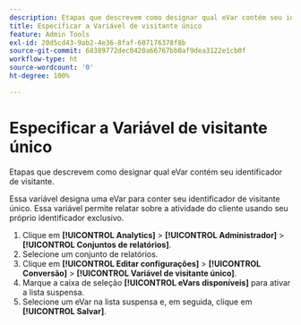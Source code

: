 ```yaml
---
description: Etapas que descrevem como designar qual eVar contém seu identificador de visitante.
title: Especificar a Variável de visitante único
feature: Admin Tools
exl-id: 20d5cd43-9ab2-4e36-8faf-607176378f8b
source-git-commit: 68389772dec0420a66767bb0af9dea3122e1cb0f
workflow-type: ht
source-wordcount: '0'
ht-degree: 100%

---
```


# Especificar a Variável de visitante único

Etapas que descrevem como designar qual eVar contém seu identificador de visitante.

Essa variável designa uma eVar para conter seu identificador de visitante único. Essa variável permite relatar sobre a atividade do cliente usando seu próprio identificador exclusivo.

1. Clique em **[!UICONTROL Analytics]** > **[!UICONTROL Administrador]** > **[!UICONTROL Conjuntos de relatórios]**.
1. Selecione um conjunto de relatórios.
1. Clique em **[!UICONTROL Editar configurações]** > **[!UICONTROL Conversão]** > **[!UICONTROL Variável de visitante único]**.
1. Marque a caixa de seleção **[!UICONTROL eVars disponíveis]** para ativar a lista suspensa.
1. Selecione um eVar na lista suspensa e, em seguida, clique em **[!UICONTROL Salvar]**.

